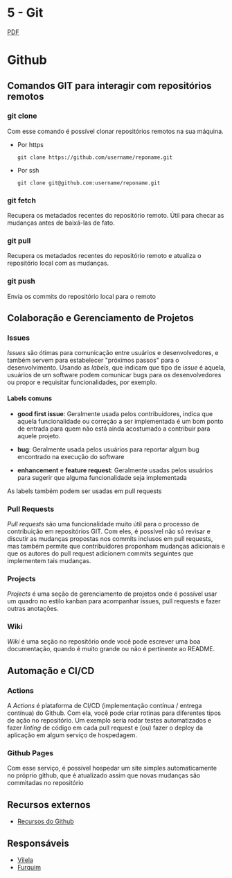 # 5 - Git

[PDF](Git%20e%20Github.pdf)

# Github

## Comandos GIT para interagir com repositórios remotos

### git clone

Com esse comando é possível clonar repositórios remotos na sua máquina.


- Por https
    ```
    git clone https://github.com/username/reponame.git
    ```

- Por ssh
    ```
    git clone git@github.com:username/reponame.git
    ```

### git fetch

Recupera os metadados recentes do repositório remoto. Útil para checar as mudanças antes de baixá-las de fato.

### git pull

Recupera os metadados recentes do repositório remoto e atualiza o repositório local com as mudanças.

### git push

Envia os commits do repositório local para o remoto

## Colaboração e Gerenciamento de Projetos

### Issues

*Issues* são ótimas para comunicação entre usuários e desenvolvedores, e também servem para estabelecer "próximos passos" para o desenvolvimento. Usando as *labels*, que indicam que tipo de *issue* é aquela, usuários de um software podem comunicar bugs para os desenvolvedores ou propor e requisitar funcionalidades, por exemplo.

#### Labels comuns

- **good first issue**: Geralmente usada pelos contribuidores, indica que aquela funcionalidade ou correção a ser implementada é um bom ponto de entrada para quem não está ainda acostumado a contribuir para aquele projeto.

- **bug**: Geralmente usada pelos usuários para reportar algum bug encontrado na execução do software

- **enhancement** e **feature request**: Geralmente usadas pelos usuários para sugerir que alguma funcionalidade seja implementada

As labels também podem ser usadas em pull requests


### Pull Requests

*Pull requests* são uma funcionalidade muito útil para o processo de contribuição em repositórios GIT. Com eles, é possível não só revisar e discutir as mudanças propostas nos commits inclusos em pull requests, mas também permite que contribuidores proponham mudanças adicionais e que os autores do pull request adicionem commits seguintes que implementem tais mudanças.

### Projects

*Projects* é uma seção de gerenciamento de projetos onde é possível usar um quadro no estilo kanban para acompanhar issues, pull requests e fazer outras anotações.

### Wiki

*Wiki* é uma seção no repositório onde você pode escrever uma boa documentação, quando é muito grande ou não é pertinente ao README.

## Automação e CI/CD

### Actions

A *Actions* é plataforma de CI/CD (implementação contínua / entrega contínua) do Github. Com ela, você pode criar rotinas para diferentes tipos de ação no repositório. Um exemplo seria rodar testes automatizados e fazer *linting* de código em cada pull request e (ou) fazer o deploy da aplicação em algum serviço de hospedagem.

### Github Pages

Com esse serviço, é possível hospedar um site simples automaticamente no próprio github, que é atualizado assim que novas mudanças são commitadas no repositório

## Recursos externos

- [Recursos do Github](https://github.com/features)

## Responsáveis
* [Vilela](https://github.com/lk-vila)
* [Furquim](https://github.com/FvFurquim)
